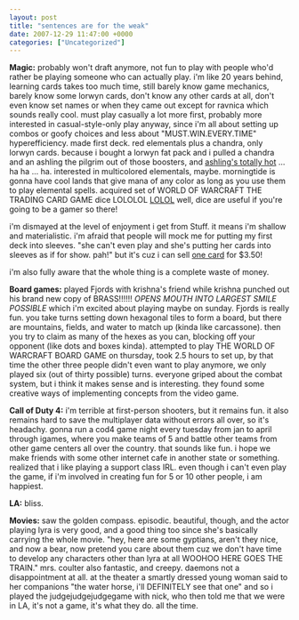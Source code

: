 ```yaml
---
layout: post
title: "sentences are for the weak"
date: 2007-12-29 11:47:00 +0000
categories: ["Uncategorized"]
---
```


**Magic:** probably won't draft anymore, not fun to play with people who'd rather be playing someone who can actually play. i'm like 20 years behind, learning cards takes too much time, still barely know game mechanics, barely know some lorwyn cards, don't know any other cards at all, don't even know set names or when they came out except for ravnica which sounds really cool. must play casually a lot more first, probably more interested in casual-style-only play anyway, since i'm all about setting up combos or goofy choices and less about "MUST.WIN.EVERY.TIME" hyperefficiency. made first deck. red elementals plus a chandra, only lorwyn cards. because i bought a lorwyn fat pack and i pulled a chandra and an ashling the pilgrim out of those boosters, and [ashling's totally hot](https://www.eudemonia.net/store/card.php?cardName=Ashling%20the%20Pilgrim) ... ha ha ... ha. interested in multicolored elementals, maybe. morningtide is gonna have cool lands that give mana of any color as long as you use them to play elemental spells. acquired set of WORLD OF WARCRAFT THE TRADING CARD GAME dice LOLOLOL [LOLOL](http://www.amazon.com/World-Warcraft-Card-Game-Container/dp/B000OU1L0O) well, dice are useful if you're going to be a gamer so there! 

i'm dismayed at the level of enjoyment i get from Stuff. it means i'm shallow and materialistic. i'm afraid that people will mock me for putting my first deck into sleeves. "she can't even play and she's putting her cards into sleeves as if for show. pah!" but it's cuz i can sell [one card](https://www.eudemonia.net/store/card.php?cardName=Chandra%20Nalaar) for $3.50!

i'm also fully aware that the whole thing is a complete waste of money.

**Board games:** played Fjords with krishna's friend while krishna punched out his brand new copy of BRASS!!!!!! *OPENS MOUTH INTO LARGEST SMILE POSSIBLE* which i'm excited about playing maybe on sunday. Fjords is really fun. you take turns setting down hexagonal tiles to form a board, but there are mountains, fields, and water to match up (kinda like carcassone). then you try to claim as many of the hexes as you can, blocking off your opponent (like dots and boxes kinda). attempted to play THE WORLD OF WARCRAFT BOARD GAME on thursday, took 2.5 hours to set up, by that time the other three people didn't even want to play anymore, we only played six (out of thirty possible) turns. everyone griped about the combat system, but i think it makes sense and is interesting. they found some creative ways of implementing concepts from the video game.

**Call of Duty 4:** i'm terrible at first-person shooters, but it remains fun. it also remains hard to save the multiplayer data without errors all over, so it's headachy. gonna run a cod4 game night every tuesday from jan to april through igames, where you make teams of 5 and battle other teams from other game centers all over the country. that sounds like fun. i hope we make friends with some other internet cafe in another state or something. realized that i like playing a support class IRL. even though i can't even play the game, if i'm involved in creating fun for 5 or 10 other people, i am happiest.

**LA:** bliss.

**Movies:** saw the golden compass. episodic. beautiful, though, and the actor playing lyra is very good, and a good thing too since she's basically carrying the whole movie. "hey, here are some gyptians, aren't they nice, and now a bear, now pretend you care about them cuz we don't have time to develop any characters other than lyra at all WOOHOO HERE GOES THE TRAIN." mrs. coulter also fantastic, and creepy. daemons not a disappointment at all. at the theater a smartly dressed young woman said to her companions "the water horse, i'll DEFINITELY see that one" and so i played the judgejudgejudgegame with nick, who then told me that we were in LA, it's not a game, it's what they do. all the time.